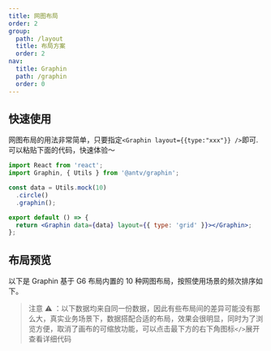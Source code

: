 ```yaml
---
title: 网图布局
order: 2
group:
  path: /layout
  title: 布局方案
  order: 2
nav:
  title: Graphin
  path: /graphin
  order: 0
---
```


## 快速使用

网图布局的用法非常简单，只要指定`<Graphin layout={{type:"xxx"}} />`即可.可以粘贴下面的代码，快速体验～

```jsx | pure
import React from 'react';
import Graphin, { Utils } from '@antv/graphin';

const data = Utils.mock(10)
  .circle()
  .graphin();

export default () => {
  return <Graphin data={data} layout={{ type: 'grid' }}></Graphin>;
};
```

## 布局预览

以下是 Graphin 基于 G6 布局内置的 10 种网图布局，按照使用场景的频次排序如下。

> 注意 ⚠️ ：以下数据均来自同一份数据，因此有些布局间的差异可能没有那么大，真实业务场景下，数据搭配合适的布局，效果会很明显，同时为了浏览方便，取消了画布的可缩放功能，可以点击最下方的右下角图标`</>`展开查看详细代码

<code src='./index.tsx'>
